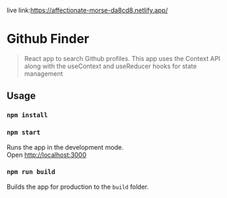 live link:https://affectionate-morse-da8cd8.netlify.app/

# Github Finder

> React app to search Github profiles. This app uses the Context API along with the useContext and useReducer hooks for state management

## Usage

### `npm install`

### `npm start`

Runs the app in the development mode.<br>
Open [http://localhost:3000](http://localhost:3000)

### `npm run build`

Builds the app for production to the `build` folder.<br>
